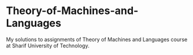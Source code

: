 # Theory-of-Machines-and-Languages
My solutions to assignments of Theory of Machines and Languages course at Sharif University of Technology.
